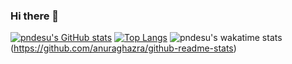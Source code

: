 ### Hi there 👋

<!--
**pndesu/pndesu** is a ✨ _special_ ✨ repository because its `README.md` (this file) appears on your GitHub profile.

Here are some ideas to get you started:

- 🔭 I’m currently working on ...
- 🌱 I’m currently learning ...
- 👯 I’m looking to collaborate on ...
- 🤔 I’m looking for help with ...
- 💬 Ask me about ...
- 📫 How to reach me: ...
- 😄 Pronouns: ...
- ⚡ Fun fact: ...
-->
[![pndesu's GitHub stats](https://github-readme-stats.vercel.app/api?username=pndesu&theme=tokyonight)](https://github.com/anuraghazra/github-readme-stats)
[![Top Langs](https://github-readme-stats.vercel.app/api/top-langs/?username=pndesu&layout=compact)](https://github.com/anuraghazra/github-readme-stats)
![pndesu's wakatime stats](https://github-readme-stats.vercel.app/api/wakatime?username=pndesu)(https://github.com/anuraghazra/github-readme-stats)

